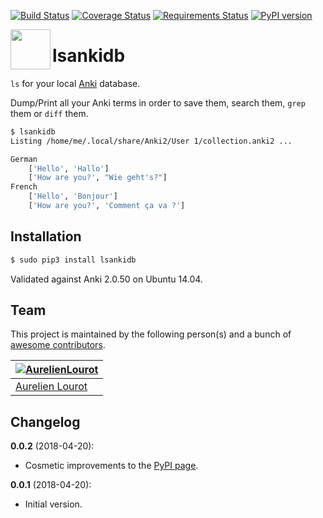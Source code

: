 [![Build Status](https://travis-ci.org/AurelienLourot/lsankidb.svg?branch=master)](https://travis-ci.org/AurelienLourot/lsankidb)
[![Coverage Status](https://codecov.io/gh/AurelienLourot/lsankidb/branch/master/graph/badge.svg)](https://codecov.io/gh/AurelienLourot/lsankidb)
[![Requirements Status](https://requires.io/github/AurelienLourot/lsankidb/requirements.svg?branch=master)](https://requires.io/github/AurelienLourot/lsankidb/requirements/?branch=master)
[![PyPI version](https://badge.fury.io/py/lsankidb.svg)](https://badge.fury.io/py/lsankidb)

[<img src="https://rawgit.com/AurelienLourot/lsankidb/master/thirdparty/logo.png" align="left" width="64" height="64">](https://github.com/AurelienLourot/lsankidb)

# lsankidb

`ls` for your local [Anki](https://apps.ankiweb.net/) database.

Dump/Print all your Anki terms in order to save them, search them, `grep` them or `diff` them.

```bash
$ lsankidb
Listing /home/me/.local/share/Anki2/User 1/collection.anki2 ...

German
    ['Hello', 'Hallo']
    ['How are you?', "Wie geht's?"]
French
    ['Hello', 'Bonjour']
    ['How are you?', 'Comment ça va ?']
```

## Installation

```bash
$ sudo pip3 install lsankidb
```

Validated against Anki 2.0.50 on Ubuntu 14.04.

## Team

This project is maintained by the following person(s) and a bunch of
[awesome contributors](https://github.com/AurelienLourot/lsankidb/graphs/contributors).

[![AurelienLourot](https://avatars0.githubusercontent.com/u/11795312?v=4&s=70)](https://github.com/AurelienLourot) |
--- |
[Aurelien Lourot](https://github.com/AurelienLourot) |

## Changelog

**0.0.2** (2018-04-20):
  * Cosmetic improvements to the [PyPI page](https://pypi.org/pypi/lsankidb/).

**0.0.1** (2018-04-20):
  * Initial version.
